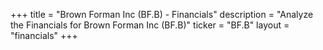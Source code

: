 +++
title = "Brown Forman Inc (BF.B) - Financials"
description = "Analyze the Financials for Brown Forman Inc (BF.B)"
ticker = "BF.B"
layout = "financials"
+++

